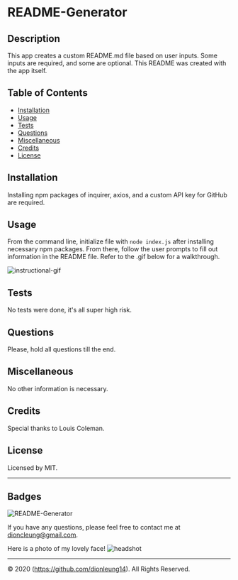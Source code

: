 # README-Generator

## Description 

This app creates a custom README.md file based on user inputs. Some inputs are required, and some are optional. This README was created with the app itself.

## Table of Contents

* [Installation](#installation)
* [Usage](#usage)
* [Tests](#tests)
* [Questions](#questions)
* [Miscellaneous](#miscellaneous)
* [Credits](#credits)
* [License](#license)


## Installation

Installing npm packages of inquirer, axios, and a custom API key for GitHub are required.

## Usage 

From the command line, initialize file with `node index.js` after installing necessary npm packages. From there, follow the user prompts to fill out information in the README file. Refer to the .gif below for a walkthrough.

![instructional-gif](instructions.gif)

## Tests

No tests were done, it's all super high risk.

## Questions

Please, hold all questions till the end.

## Miscellaneous

No other information is necessary.

## Credits

Special thanks to Louis Coleman. 

## License

Licensed by MIT.

---

## Badges

![README-Generator](https://img.shields.io/badge/dionleung14-README%20Generator-blue)

If you have any questions, please feel free to contact me at dioncleung@gmail.com.

Here is a photo of my lovely face! ![headshot](https://avatars3.githubusercontent.com/u/59448302?v=4)

---
© 2020 (https://github.com/dionleung14). All Rights Reserved.

